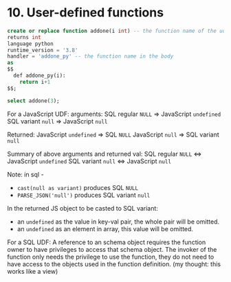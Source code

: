 # 10. User-defined functions

```sql
create or replace function addone(i int) -- the function name of the udf
returns int
language python
runtime_version = '3.8'
handler = 'addone_py' -- the function name in the body
as
$$
  def addone_py(i):
    return i+1
$$;

select addone(3);
```

For a JavaScript UDF:
arguments:
SQL regular `NULL` => JavaScript `undefined`
SQL variant `null` => JavaScript `null`

Returned: 
JavaScript `undefined` => SQL `NULL`
JavaScript `null` => SQL variant `null`

Summary of above arguments and returned val:
SQL regular `NULL` <=> JavaScript `undefined`
SQL variant `null` <=> JavaScript `null`

Note: in sql -
- `cast(null as variant)` produces SQL `NULL`
- `PARSE_JSON('null')` produces SQL variant `null`


In the returned JS object to be casted to SQL variant:
- an `undefined` as the value in key-val pair, the whole pair will be omitted. 
- an `undefined` as an element in array, this value will be omitted. 


For a SQL UDF:
A reference to an schema object requires the function owner to have privileges to access that schema object. The invoker of the function only needs the privilege to use the function, they do not need to have access to the objects used in the function definition. (my thought: this works like a view)

























